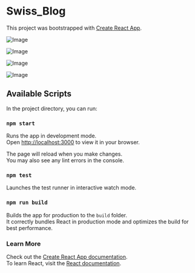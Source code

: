 # Swiss_Blog

This project was bootstrapped with [Create React App](https://github.com/facebook/create-react-app).

![Image](https://github.com/user-attachments/assets/c47a06ab-ec2e-400c-80c8-1e6e6378aeee)

![Image](https://github.com/user-attachments/assets/10f96195-07b0-428e-a38c-38e8d038fd85)

![Image](https://github.com/user-attachments/assets/b2062d47-2f82-409a-9f55-6d19483f3ae6)

![Image](https://github.com/user-attachments/assets/570f1d00-36a6-4978-a867-7e7de91c506c)

## Available Scripts

In the project directory, you can run:

### `npm start`

Runs the app in development mode.\
Open [http://localhost:3000](http://localhost:3000) to view it in your browser.

The page will reload when you make changes.\
You may also see any lint errors in the console.

### `npm test`

Launches the test runner in interactive watch mode.

### `npm run build`

Builds the app for production to the `build` folder.\
It correctly bundles React in production mode and optimizes the build for best performance.

### Learn More

Check out the [Create React App documentation](https://facebook.github.io/create-react-app/docs/getting-started).  
To learn React, visit the [React documentation](https://reactjs.org/).
